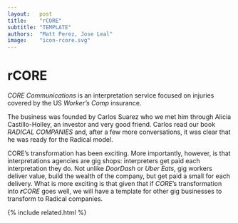 ```yaml
---
layout:   post
title:    "rCORE"
subtitle: "TEMPLATE"
authors:  "Matt Perez, Jose Leal"
image:    "icon-rcore.svg"
---
```


<div style="display:none; ">
 <p>I think we know what the rHatchery is: We want to help <span class="_paradigm">Fiat</span> businesses transform into healthy companies. And we are developing tools: rCommunities and rCORE.</p>
</div>

<h1>rCORE</h1>
 <p><em>CORE Communications</em> is an interpretation service focused on injuries covered by the US <em>Worker&rsquo;s Comp</em> insurance.</p>
 <p>The business was founded by Carlos Suarez who we met him through Alicia Castillo-Holley, an investor and very good friend. Carlos read our book <em>RADICAL COMPANIES</em> and, after a few more conversations, it was clear that he was ready for the <span class="_paradigm">Radical</span> model.</p>
 <p>CORE&rsquo;s transformation has been exciting. More importantly, however, is that interpretations <span class="_quotespan">agencies</span> are gig shops: interpreters get paid each interpretation they do. Not unlike <em>DoorDash</em> or <em>Uber Eats</em>, gig workers deliver value, build the wealth of the company, but get paid a small for each delivery. What is more exciting is that given that if <em>CORE</em>&rsquo;s transformation into <em><span style="font-weight:bold; ">r</span>CORE</em> goes well, we will have a template for other gig businesses to transform to <span class="_paradigm">Radical</span> companies.</p>

{% include related.html %}
